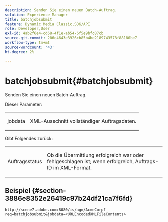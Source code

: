```yaml
---
description: Senden Sie einen neuen Batch-Auftrag.
solution: Experience Manager
title: batchjobsubmit
feature: Dynamic Media Classic,SDK/API
role: Developer,User
exl-id: 4ab2f6e4-cd68-4f1e-ab54-6f5e9bfc87cb
source-git-commit: 206e4643e3926cb85b4be2189743578f88180be7
workflow-type: tm+mt
source-wordcount: '43'
ht-degree: 2%

---
```


# batchjobsubmit{#batchjobsubmit}

Senden Sie einen neuen Batch-Auftrag.

Dieser Parameter:

<table id="simpletable_11A94D630A21426F9A1CEF5EB3B9E789"> 
 <tr class="strow"> 
  <td class="stentry"> <p> <span class="codeph"> jobdata  </span> </p> </td> 
  <td class="stentry"> <p>XML-Ausschnitt vollständiger Auftragsdaten. </p> </td> 
 </tr> 
</table>

Gibt Folgendes zurück:

<table id="simpletable_7C82E4A8520440F5A5ABBC1BCB286AB2"> 
 <tr class="strow"> 
  <td class="stentry"> <p>Auftragsstatus </p> </td> 
  <td class="stentry"> <p>Ob die Übermittlung erfolgreich war oder fehlgeschlagen ist; wenn erfolgreich, Auftrags-ID im XML-Format. </p> </td> 
 </tr> 
</table>

## Beispiel {#section-3886e8352e26419c97b24df21ca7f6fd}

`http://scene7.adobe.com:8080/is/agm/AcmeCorp?req=batchjobsubmit&jobdata=<URLEncodedXMLFileContents>`
